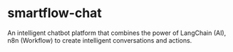 # smartflow-chat
An intelligent chatbot platform that combines the power of LangChain (AI), n8n (Workflow) to create intelligent conversations and actions.

